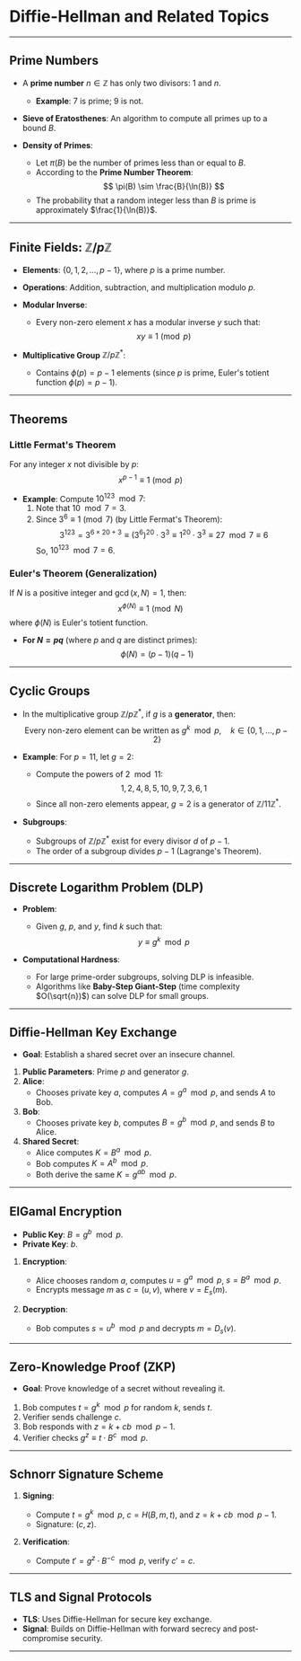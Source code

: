 # Diffie-Hellman and Related Topics

---

## Prime Numbers

- A **prime number** $n \in \mathbb{Z}$ has only two divisors: $1$ and $n$.
  - **Example**: $7$ is prime; $9$ is not.

- **Sieve of Eratosthenes**: An algorithm to compute all primes up to a bound $B$.

- **Density of Primes**:
  - Let $\pi(B)$ be the number of primes less than or equal to $B$.
  - According to the **Prime Number Theorem**:
    $$
    \pi(B) \sim \frac{B}{\ln(B)}
    $$
  - The probability that a random integer less than $B$ is prime is approximately $\frac{1}{\ln(B)}$.

---

## Finite Fields: $\mathbb{Z}/p\mathbb{Z}$

- **Elements**: $\{0, 1, 2, \dots, p - 1\}$, where $p$ is a prime number.

- **Operations**: Addition, subtraction, and multiplication modulo $p$.

- **Modular Inverse**:
  - Every non-zero element $x$ has a modular inverse $y$ such that:
    $$
    xy \equiv 1 \pmod{p}
    $$

- **Multiplicative Group** $\mathbb{Z}/p\mathbb{Z}^*$:
  - Contains $\phi(p) = p - 1$ elements (since $p$ is prime, Euler's totient function $\phi(p) = p - 1$).

---

## Theorems

### Little Fermat's Theorem

For any integer $x$ not divisible by $p$:
$$
x^{p - 1} \equiv 1 \pmod{p}
$$

- **Example**: Compute $10^{123} \mod 7$:
  1. Note that $10 \mod 7 = 3$.
  2. Since $3^6 \equiv 1 \pmod{7}$ (by Little Fermat's Theorem):
     $$
     3^{123} = 3^{6 \times 20 + 3} \equiv (3^6)^{20} \cdot 3^3 \equiv 1^{20} \cdot 3^3 \equiv 27 \mod 7 \equiv 6
     $$
     So, $10^{123} \mod 7 = 6$.

### Euler's Theorem (Generalization)

If $N$ is a positive integer and $\gcd(x, N) = 1$, then:
$$
x^{\phi(N)} \equiv 1 \pmod{N}
$$
where $\phi(N)$ is Euler's totient function.

- **For $N = pq$** (where $p$ and $q$ are distinct primes):
  $$
  \phi(N) = (p - 1)(q - 1)
  $$

---

## Cyclic Groups

- In the multiplicative group $\mathbb{Z}/p\mathbb{Z}^*$, if $g$ is a **generator**, then:
  $$
  \text{Every non-zero element can be written as } g^k \mod p, \quad k \in \{0, 1, \dots, p - 2\}
  $$

- **Example**: For $p = 11$, let $g = 2$:
  - Compute the powers of $2 \mod 11$:
    $$
    1, 2, 4, 8, 5, 10, 9, 7, 3, 6, 1
    $$
  - Since all non-zero elements appear, $g = 2$ is a generator of $\mathbb{Z}/11\mathbb{Z}^*$.

- **Subgroups**:
  - Subgroups of $\mathbb{Z}/p\mathbb{Z}^*$ exist for every divisor $d$ of $p - 1$.
  - The order of a subgroup divides $p - 1$ (Lagrange's Theorem).

---

## Discrete Logarithm Problem (DLP)

- **Problem**:
  - Given $g$, $p$, and $y$, find $k$ such that:
    $$
    y \equiv g^k \mod p
    $$

- **Computational Hardness**:
  - For large prime-order subgroups, solving DLP is infeasible.
  - Algorithms like **Baby-Step Giant-Step** (time complexity $O(\sqrt{n})$) can solve DLP for small groups.

---

## Diffie-Hellman Key Exchange

- **Goal**: Establish a shared secret over an insecure channel.

1. **Public Parameters**: Prime $p$ and generator $g$.
2. **Alice**:
   - Chooses private key $a$, computes $A = g^a \mod p$, and sends $A$ to Bob.
3. **Bob**:
   - Chooses private key $b$, computes $B = g^b \mod p$, and sends $B$ to Alice.
4. **Shared Secret**:
   - Alice computes $K = B^a \mod p$.
   - Bob computes $K = A^b \mod p$.
   - Both derive the same $K = g^{ab} \mod p$.

---

## ElGamal Encryption

- **Public Key**: $B = g^b \mod p$.
- **Private Key**: $b$.

1. **Encryption**:
   - Alice chooses random $a$, computes $u = g^a \mod p$, $s = B^a \mod p$.
   - Encrypts message $m$ as $c = (u, v)$, where $v = E_s(m)$.

2. **Decryption**:
   - Bob computes $s = u^b \mod p$ and decrypts $m = D_s(v)$.

---

## Zero-Knowledge Proof (ZKP)

- **Goal**: Prove knowledge of a secret without revealing it.

1. Bob computes $t = g^k \mod p$ for random $k$, sends $t$.
2. Verifier sends challenge $c$.
3. Bob responds with $z = k + cb \mod p-1$.
4. Verifier checks $g^z \equiv t \cdot B^c \mod p$.

---

## Schnorr Signature Scheme

1. **Signing**:
   - Compute $t = g^k \mod p$, $c = H(B, m, t)$, and $z = k + cb \mod p-1$.
   - Signature: $(c, z)$.

2. **Verification**:
   - Compute $t' = g^z \cdot B^{-c} \mod p$, verify $c' = c$.

---

## TLS and Signal Protocols

- **TLS**: Uses Diffie-Hellman for secure key exchange.
- **Signal**: Builds on Diffie-Hellman with forward secrecy and post-compromise security.

---
